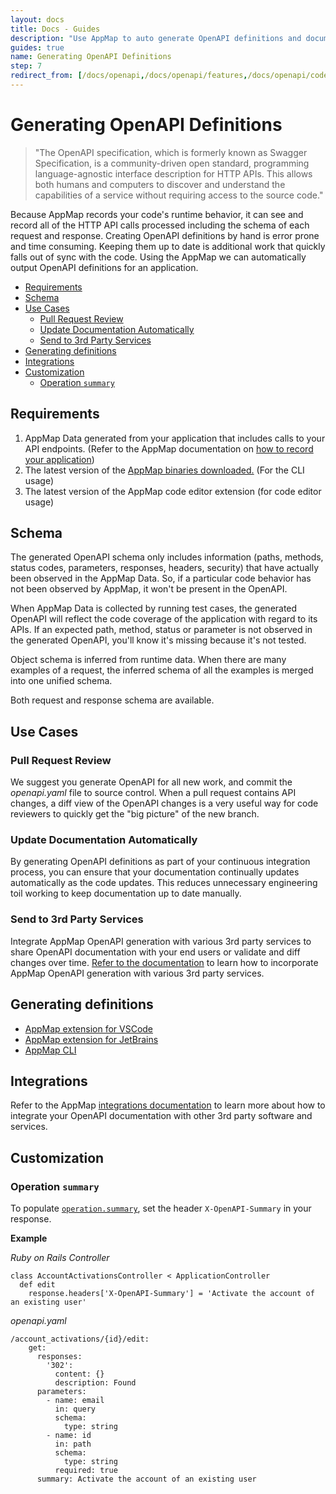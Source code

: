 ```yaml
---
layout: docs
title: Docs - Guides
description: "Use AppMap to auto generate OpenAPI definitions and document HTTP APIs. AppMap captures runtime behavior, creating accurate API schemas effortlessly."
guides: true
name: Generating OpenAPI Definitions
step: 7
redirect_from: [/docs/openapi,/docs/openapi/features,/docs/openapi/code-editor-extensions,/docs/openapi/integrations,/docs/openapi/customization,/docs/reference/openapi]
---
```



# Generating OpenAPI Definitions <!-- omit in toc -->

> "The OpenAPI specification, which is formerly known as Swagger Specification, is a community-driven open standard, programming language-agnostic interface description for HTTP APIs. This allows both humans and computers to discover and understand the capabilities of a service without requiring access to the source code."

Because AppMap records your code's runtime behavior, it can see and record all of the HTTP API calls processed including the schema of each request and response. Creating OpenAPI definitions by hand is error prone and time consuming. Keeping them up to date is additional work that quickly falls out of sync with the code. Using the AppMap we can automatically output OpenAPI definitions for an application. 

- [Requirements](#requirements)
- [Schema](#schema)
- [Use Cases](#use-cases)
  - [Pull Request Review](#pull-request-review)
  - [Update Documentation Automatically](#update-documentation-automatically)
  - [Send to 3rd Party Services](#send-to-3rd-party-services)
- [Generating definitions](#generating-definitions)
- [Integrations](#integrations)
- [Customization](#customization)
  - [Operation `summary`](#operation-summary)

## Requirements

1. AppMap Data generated from your application that includes calls to your API endpoints. (Refer to the AppMap documentation on [how to record your application](/docs/recording-methods))
2. The latest version of the [AppMap binaries downloaded.](https://github.com/getappmap/appmap-js/releases?q=@appland/appmap*&expanded=true) (For the CLI usage)
3. The latest version of the AppMap code editor extension (for code editor usage)  

## Schema

The generated OpenAPI schema only includes information (paths, methods, status codes, parameters, responses, headers, security) that have actually been observed in the AppMap Data. So, if a particular code behavior has not been observed by AppMap, it won't be present in the OpenAPI. 

When AppMap Data is collected by running test cases, the generated OpenAPI will reflect the code coverage of the application with regard to its APIs. If an expected path, method, status or parameter is not observed in the generated OpenAPI, you'll know it's missing because it's not tested.

Object schema is inferred from runtime data. When there are many examples of a request, the inferred schema of all the examples is merged into one unified schema. 

Both request and response schema are available.

## Use Cases

### Pull Request Review

We suggest you generate OpenAPI for all new work, and commit the _openapi.yaml_ file to source control. When a pull request contains API changes, a diff view of the OpenAPI changes is a very useful way for code reviewers to quickly get the "big picture" of the new branch.

### Update Documentation Automatically

By generating OpenAPI definitions as part of your continuous integration process, you can ensure that your documentation continually updates automatically as the code updates. This reduces unnecessary engineering toil working to keep documentation up to date manually. 

### Send to 3rd Party Services

Integrate AppMap OpenAPI generation with various 3rd party services to share OpenAPI documentation with your end users or validate and diff changes over time.  [Refer to the documentation](/docs/integrations/) to learn how to incorporate AppMap OpenAPI generation with various 3rd party services.

## Generating definitions

* [AppMap extension for VSCode](/docs/reference/vscode.html#generate-openapi-definitions)
* [AppMap extension for JetBrains](/docs/reference/jetbrains.html#generate-openapi-definitions)
* [AppMap CLI](/docs/reference/appmap-client-cli.html#openapi)

## Integrations

Refer to the AppMap [integrations documentation](/docs/integrations/) to learn more about how to integrate your OpenAPI documentation with other 3rd party software and services. 

## Customization

### Operation `summary`

To populate [`operation.summary`](https://swagger.io/specification/#operation-object), set the header `X-OpenAPI-Summary` in your response.

**Example**

_Ruby on Rails Controller_

```
class AccountActivationsController < ApplicationController
  def edit
    response.headers['X-OpenAPI-Summary'] = 'Activate the account of an existing user'
```

_openapi.yaml_

```
/account_activations/{id}/edit:
    get:
      responses:
        '302':
          content: {}
          description: Found
      parameters:
        - name: email
          in: query
          schema:
            type: string
        - name: id
          in: path
          schema:
            type: string
          required: true
      summary: Activate the account of an existing user
```
